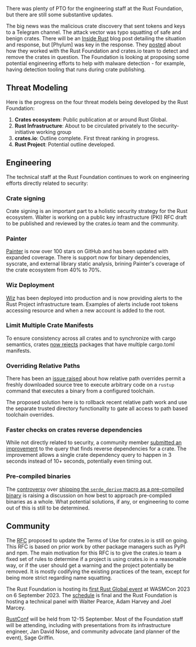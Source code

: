 There was plenty of PTO for the engineering staff at the Rust Foundation, but there are still some substantive updates.

The big news was the malicious crate discovery that sent tokens and keys to a Telegram channel. The attack vector was typo squatting of safe and benign crates. There will be an [Inside Rust](https://blog.rust-lang.org/inside-rust/) blog post detailing the situation and response, but [Phylum] was key in the response. They [posted](https://blog.phylum.io/rust-malware-staged-on-crates-io/) about how they worked with the Rust Foundation and crates.io team to detect and remove the crates in question. The Foundation is looking at proposing some potential engineering efforts to help with malware detection - for example, having detection tooling that runs during crate publishing.

## Threat Modeling

Here is the progress on the four threat models being developed by the Rust Foundation:

1. **Crates ecosystem**: Public publication at or around Rust Global.
2. **Rust Infrastructure**: About to be circulated privately to the security-initiative working group
3. **crates.io**: Outline complete. First threat ranking in progress.
4. **Rust Project**: Potential outline developed.

## Engineering

The technical staff at the Rust Foundation continues to work on engineering efforts directly related to security:

### Crate signing

Crate signing is an important part to a holistic security strategy for the Rust ecosystem. Walter is working on a public key infrastructure (PKI) RFC draft to be published and reviewed by the crates.io team and the community.

### Painter

[Painter](https://github.com/rustfoundation/painter) is now over 100 stars on GitHub and has been updated with expanded coverage. There is support now for binary dependencies, syscrate, and external library static analysis, brining Painter's coverage of the crate ecosystem from 40% to 70%.

### Wiz Deployment

[Wiz](https://www.wiz.io/) has been deployed into production and is now providing alerts to the Rust Project infrastructure team. Examples of alerts include root tokens accessing resource and when a new account is added to the root.

### Limit Multiple Crate Manifests

To ensure consistency across all crates and to synchronize with cargo semantics, crates [now rejects](https://github.com/rust-lang/crates.io/pull/7008) packages that have multiple cargo.toml manifests. 

### Overriding Relative Paths

There has been an [issue raised](https://github.com/rust-lang/rustup/issues/3461) about how relative path overrides permit a freshly downloaded source tree to execute arbitrary code on a `rustup` command that executes a binary from a configured toolchain.

The proposed solution here is to rollback recent relative path work and use the separate trusted directory functionality to gate all access to path based toolchain overrides.

### Faster checks on crates reverse dependencies

While not directly related to security, a community member [submitted an improvement](https://github.com/rust-lang/crates.io/pull/6910) to the query that finds reverse dependencies for a crate. The improvement allows a single crate dependency query to happen in 3 seconds instead of 10+ seconds, potentially even timing out. 

### Pre-compiled binaries

The [controversy](https://www.bleepingcomputer.com/news/security/rust-devs-push-back-as-serde-project-ships-precompiled-binaries/) over [shipping the `serde_derive` macro as a pre-compiled binary](https://github.com/serde-rs/serde/issues/2538#issuecomment-1654783988) is raising a discussion on how best to approach pre-compiled binaries as a whole. What potential solutions, if any, or engineering to come out of this is still to be determined.

## Community

The [RFC](https://github.com/rust-lang/rfcs/pull/3463) proposed to update the Terms of Use for crates.io is still on going. This RFC is based on prior work by other package managers such as PyPI and npm. The main motivation for this RFC is to give the crates.io team a fixed set of rules to determine if a project is using crates.io in a reasonable way, or if the user should get a warning and the project potentially be removed. It is mostly codifying the existing practices of the team, except for being more strict regarding name squatting.

The Rust Foundation is hosting its [first Rust Global event](https://foundation.rust-lang.org/news/rust-foundation-to-host-inaugural-rust-global-event-at-wasmcon-2023/) at WASMCon 2023 on 6 September 2023. The [schedule](https://events.linuxfoundation.org/rust-global/) is final and the Rust Foundation is hosting a technical panel with Walter Pearce, Adam Harvey and Joel Marcey.

[RustConf](https://rustconf.com/) will be held from 12-15 September. Most of the Foundation staff will be attending, including with presentations from its infrastructure engineer, Jan David Nose, and community advocate (and planner of the event), Sage Griffin.